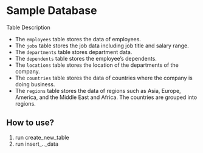 # Sample Database
Table Description
 - The `employees` table stores the data of employees.
 - The `jobs` table stores the job data including job title and salary range.
 - The `departments` table stores department data.
 - The `dependents` table stores the employee’s dependents.
 - The `locations` table stores the location of the departments of the company.
 - The `countries` table stores the data of countries where the company is doing business.
 - The `regions` table stores the data of regions such as Asia, Europe, America, and the Middle East and Africa. The countries are grouped into regions.
## How to use?
1. run create_new_table
2. run insert_.._data
